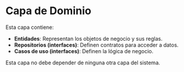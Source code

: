 # Capa de Dominio

Esta capa contiene:

- **Entidades**: Representan los objetos de negocio y sus reglas.
- **Repositorios (interfaces)**: Definen contratos para acceder a datos.
- **Casos de uso (interfaces)**: Definen la lógica de negocio.

Esta capa no debe depender de ninguna otra capa del sistema.